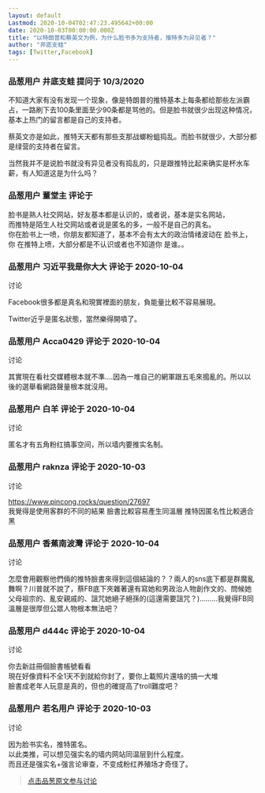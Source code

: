 ```yaml
---
layout: default
Lastmod: 2020-10-04T02:47:23.495642+00:00
date: 2020-10-03T00:00:00.000Z
title: "以特朗普和蔡英文为例，为什么脸书多为支持者，推特多为异见者？"
author: "井底支蛙"
tags: [Twitter,Facebook]
---
```



### 品葱用户 **井底支蛙** 提问于 10/3/2020
    
不知道大家有没有发现一个现象，像是特朗普的推特基本上每条都给那些左派霸占，一路刷下去100条里面至少90条都是骂他的。但是脸书就很少出现这种情况，基本上热门的留言都是自己的支持者。  
  
蔡英文亦是如此，推特天天都有那些支那战螂粉蛆捣乱。而脸书就很少，大部分都是绿营的支持者在留言。  
  
当然我并不是说脸书就没有异见者没有捣乱的，只是跟推特比起来确实是杯水车薪，有人知道这是为什么吗？
    
                

### 品葱用户 **董堂主** 评论于 
        
脸书是熟人社交网站，好友基本都是认识的，或者说，基本是实名网站，  
而推特是陌生人社交网站或者说是匿名的多，一般不是自己的真名。  
你在脸书上一喷，你朋友都知道了，基本不会有太大的政治情绪波动在 脸书上，  
你 在推特上喷，大部分都是不认识或者也不知道你 是谁。。
        
                

### 品葱用户 **习近平我是你大大** 评论于 2020-10-04
讨论

        
Facebook很多都是真名和現實裡面的朋友，負能量比較不容易展現。  
  
Twitter近乎是匿名狀態，當然樂得開噴了。
        
                

### 品葱用户 **Acca0429** 评论于 2020-10-04
讨论

        
其實現在看社交媒體根本就不準....因為一堆自己的網軍跟五毛來搗亂的。所以以後的選舉看網路聲量根本就沒用。
        
                

### 品葱用户 **白羊** 评论于 2020-10-04
讨论

        
匿名才有五角粉红搞事空间，所以墙内要推实名制。
        
                

### 品葱用户 **raknza** 评论于 2020-10-03
讨论

        
[https://www.pincong.rocks/question/27697  
](https://www.pincong.rocks/question/27697 "https://www.pincong.rocks/question/27697")我覺得是使用客群的不同的結果  
臉書比較容易產生同溫層  
推特因匿名性比較適合黑
        
                

### 品葱用户 **香蕉南波灣** 评论于 2020-10-04
讨论

        
怎麼會用觀察他們倆的推特臉書來得到這個結論的？？兩人的sns底下都是群魔亂舞啊？川普就不說了，蔡FB底下夾雜著還有寫她和男政治人物創作文的、問候她父母祖宗的、亂安親戚的、詛咒她絕子絕孫的(這還需要詛咒？)………我覺得FB同溫層是很厚但公眾人物根本無法吧？
        
                

### 品葱用户 **d444c** 评论于 2020-10-04
讨论

        
你去新註冊個臉書帳號看看  
現在好像資料不全1天不到就給你封了，要你上載照片還啥的搞一大堆  
臉書成老年人玩意是真的，但也的確提高了troll難度吧？
        
                

### 品葱用户 **若名用户** 评论于 2020-10-03
讨论

        
因为脸书实名，推特匿名。  
以此类推，可以想见强实名的墙内网站同温层到什么程度。  
而且还是强实名+强言论审查，不变成粉红养殖场才奇怪了。
        
                





> [点击品葱原文参与讨论](https://pincong.rocks/question/31724)

